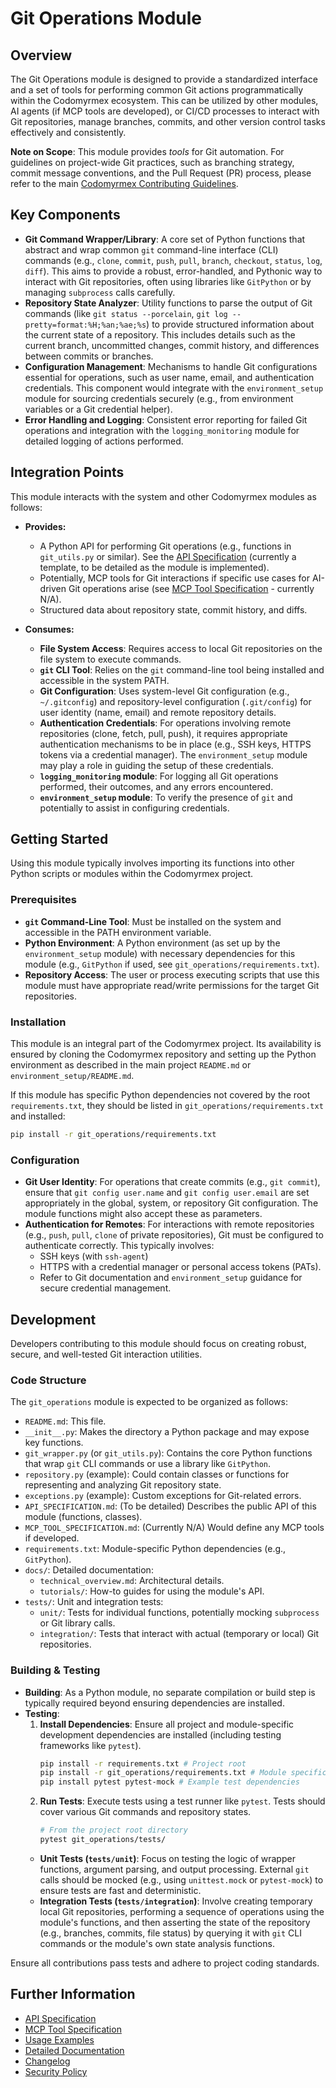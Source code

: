 # Git Operations Module

## Overview

The Git Operations module is designed to provide a standardized interface and a set of tools for performing common Git actions programmatically within the Codomyrmex ecosystem. This can be utilized by other modules, AI agents (if MCP tools are developed), or CI/CD processes to interact with Git repositories, manage branches, commits, and other version control tasks effectively and consistently.

**Note on Scope**: This module provides *tools* for Git automation. For guidelines on project-wide Git practices, such as branching strategy, commit message conventions, and the Pull Request (PR) process, please refer to the main [Codomyrmex Contributing Guidelines](../../CONTRIBUTING.md).

## Key Components

- **Git Command Wrapper/Library**: A core set of Python functions that abstract and wrap common `git` command-line interface (CLI) commands (e.g., `clone`, `commit`, `push`, `pull`, `branch`, `checkout`, `status`, `log`, `diff`). This aims to provide a robust, error-handled, and Pythonic way to interact with Git repositories, often using libraries like `GitPython` or by managing `subprocess` calls carefully.
- **Repository State Analyzer**: Utility functions to parse the output of Git commands (like `git status --porcelain`, `git log --pretty=format:%H;%an;%ae;%s`) to provide structured information about the current state of a repository. This includes details such as the current branch, uncommitted changes, commit history, and differences between commits or branches.
- **Configuration Management**: Mechanisms to handle Git configurations essential for operations, such as user name, email, and authentication credentials. This component would integrate with the `environment_setup` module for sourcing credentials securely (e.g., from environment variables or a Git credential helper).
- **Error Handling and Logging**: Consistent error reporting for failed Git operations and integration with the `logging_monitoring` module for detailed logging of actions performed.

## Integration Points

This module interacts with the system and other Codomyrmex modules as follows:

- **Provides:**
    - A Python API for performing Git operations (e.g., functions in `git_utils.py` or similar). See the [API Specification](./API_SPECIFICATION.md) (currently a template, to be detailed as the module is implemented).
    - Potentially, MCP tools for Git interactions if specific use cases for AI-driven Git operations arise (see [MCP Tool Specification](./MCP_TOOL_SPECIFICATION.md) - currently N/A).
    - Structured data about repository state, commit history, and diffs.

- **Consumes:**
    - **File System Access**: Requires access to local Git repositories on the file system to execute commands.
    - **`git` CLI Tool**: Relies on the `git` command-line tool being installed and accessible in the system PATH.
    - **Git Configuration**: Uses system-level Git configuration (e.g., `~/.gitconfig`) and repository-level configuration (`.git/config`) for user identity (name, email) and remote repository details.
    - **Authentication Credentials**: For operations involving remote repositories (clone, fetch, pull, push), it requires appropriate authentication mechanisms to be in place (e.g., SSH keys, HTTPS tokens via a credential manager). The `environment_setup` module may play a role in guiding the setup of these credentials.
    - **`logging_monitoring` module**: For logging all Git operations performed, their outcomes, and any errors encountered.
    - **`environment_setup` module**: To verify the presence of `git` and potentially to assist in configuring credentials.

## Getting Started

Using this module typically involves importing its functions into other Python scripts or modules within the Codomyrmex project.

### Prerequisites

- **`git` Command-Line Tool**: Must be installed on the system and accessible in the PATH environment variable.
- **Python Environment**: A Python environment (as set up by the `environment_setup` module) with necessary dependencies for this module (e.g., `GitPython` if used, see `git_operations/requirements.txt`).
- **Repository Access**: The user or process executing scripts that use this module must have appropriate read/write permissions for the target Git repositories.

### Installation

This module is an integral part of the Codomyrmex project. Its availability is ensured by cloning the Codomyrmex repository and setting up the Python environment as described in the main project `README.md` or `environment_setup/README.md`.

If this module has specific Python dependencies not covered by the root `requirements.txt`, they should be listed in `git_operations/requirements.txt` and installed:
```bash
pip install -r git_operations/requirements.txt
```

### Configuration

- **Git User Identity**: For operations that create commits (e.g., `git commit`), ensure that `git config user.name` and `git config user.email` are set appropriately in the global, system, or repository Git configuration. The module functions might also accept these as parameters.
- **Authentication for Remotes**: For interactions with remote repositories (e.g., `push`, `pull`, `clone` of private repositories), Git must be configured to authenticate correctly. This typically involves:
    - SSH keys (with `ssh-agent`)
    - HTTPS with a credential manager or personal access tokens (PATs).
    - Refer to Git documentation and `environment_setup` guidance for secure credential management.

## Development

Developers contributing to this module should focus on creating robust, secure, and well-tested Git interaction utilities.

### Code Structure

The `git_operations` module is expected to be organized as follows:

- `README.md`: This file.
- `__init__.py`: Makes the directory a Python package and may expose key functions.
- `git_wrapper.py` (or `git_utils.py`): Contains the core Python functions that wrap `git` CLI commands or use a library like `GitPython`.
- `repository.py` (example): Could contain classes or functions for representing and analyzing Git repository state.
- `exceptions.py` (example): Custom exceptions for Git-related errors.
- `API_SPECIFICATION.md`: (To be detailed) Describes the public API of this module (functions, classes).
- `MCP_TOOL_SPECIFICATION.md`: (Currently N/A) Would define any MCP tools if developed.
- `requirements.txt`: Module-specific Python dependencies (e.g., `GitPython`).
- `docs/`: Detailed documentation:
    - `technical_overview.md`: Architectural details.
    - `tutorials/`: How-to guides for using the module's API.
- `tests/`: Unit and integration tests:
    - `unit/`: Tests for individual functions, potentially mocking `subprocess` or Git library calls.
    - `integration/`: Tests that interact with actual (temporary or local) Git repositories.

### Building & Testing

- **Building**: As a Python module, no separate compilation or build step is typically required beyond ensuring dependencies are installed.
- **Testing**:
    1.  **Install Dependencies**: Ensure all project and module-specific development dependencies are installed (including testing frameworks like `pytest`).
        ```bash
        pip install -r requirements.txt # Project root
        pip install -r git_operations/requirements.txt # Module specific
        pip install pytest pytest-mock # Example test dependencies
        ```
    2.  **Run Tests**: Execute tests using a test runner like `pytest`. Tests should cover various Git commands and repository states.
        ```bash
        # From the project root directory
        pytest git_operations/tests/
        ```
    - **Unit Tests (`tests/unit`)**: Focus on testing the logic of wrapper functions, argument parsing, and output processing. External `git` calls should be mocked (e.g., using `unittest.mock` or `pytest-mock`) to ensure tests are fast and deterministic.
    - **Integration Tests (`tests/integration`)**: Involve creating temporary local Git repositories, performing a sequence of operations using the module's functions, and then asserting the state of the repository (e.g., branches, commits, file status) by querying it with `git` CLI commands or the module's own state analysis functions.

Ensure all contributions pass tests and adhere to project coding standards.

## Further Information

- [API Specification](./API_SPECIFICATION.md)
- [MCP Tool Specification](./MCP_TOOL_SPECIFICATION.md)
- [Usage Examples](./USAGE_EXAMPLES.md)
- [Detailed Documentation](./docs/index.md)
- [Changelog](./CHANGELOG.md)
- [Security Policy](./SECURITY.md) 